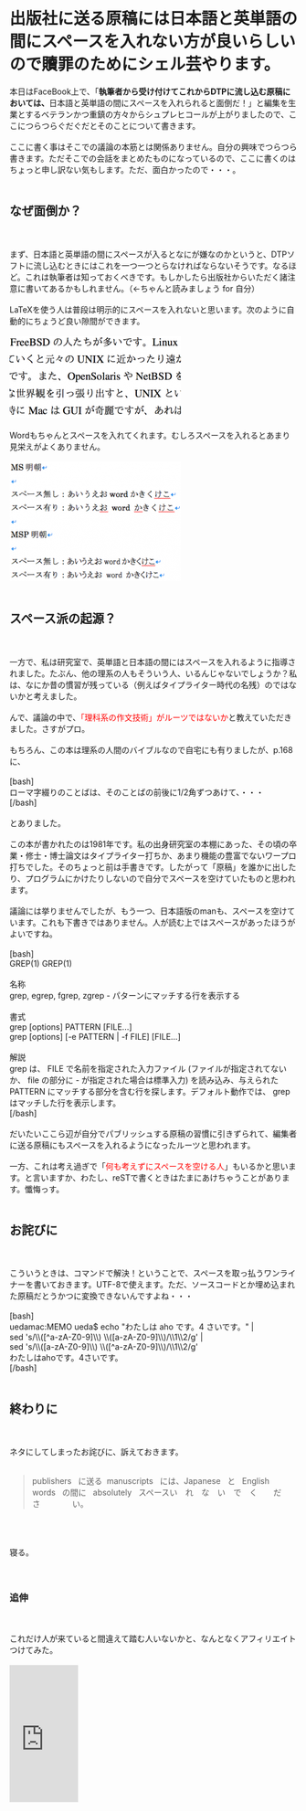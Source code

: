 # 出版社に送る原稿には日本語と英単語の間にスペースを入れない方が良いらしいので贖罪のためにシェル芸やります。
<!--:ja-->本日はFaceBook上で、「<strong>執筆者から受け付けてこれからDTPに流し込む原稿においては、</strong>日本語と英単語の間にスペースを入れられると面倒だ！」と編集を生業とするベテランかつ重鎮の方々からシュプレヒコールが上がりましたので、ここにつらつらぐだぐだとそのことについて書きます。<br />
<br />
ここに書く事はそこでの議論の本筋とは関係ありません。自分の興味でつらつら書きます。ただそこでの会話をまとめたものになっているので、ここに書くのはちょっと申し訳ない気もします。ただ、面白かったので・・・。<br />
<br />
<h2>なぜ面倒か？</h2><br />
<br />
まず、日本語と英単語の間にスペースが入るとなにが嫌なのかというと、DTPソフトに流し込むときにはこれを一つ一つとらなければならないそうです。なるほど。これは執筆者は知っておくべきです。もしかしたら出版社からいただく諸注意に書いてあるかもしれません。（←ちゃんと読みましょう for 自分）<br />
<br />
LaTeXを使う人は普段は明示的にスペースを入れないと思います。次のように自動的にちょうど良い隙間ができます。<br />
<br />
<a href="スクリーンショット-2013-10-28-22.14.55.png"><img src="スクリーンショット-2013-10-28-22.14.55-300x143.png" alt="スクリーンショット 2013-10-28 22.14.55" width="300" height="143" class="aligncenter size-medium wp-image-1381" /></a><br />
<br />
Wordもちゃんとスペースを入れてくれます。むしろスペースを入れるとあまり見栄えがよくありません。<br />
<br />
<a href="スクリーンショット-2013-10-28-22.34.12.png"><img src="スクリーンショット-2013-10-28-22.34.12-300x209.png" alt="スクリーンショット 2013-10-28 22.34.12" width="300" height="209" class="aligncenter size-medium wp-image-1384" /></a><br />
<br />
<h2>スペース派の起源？</h2><br />
<br />
一方で、私は研究室で、英単語と日本語の間にはスペースを入れるように指導されました。たぶん、他の理系の人もそういう人、いるんじゃないでしょうか？私は、なにか昔の慣習が残っている（例えばタイプライター時代の名残）のではないかと考えました。<br />
<br />
んで、議論の中で、<span style="color:red">「理科系の作文技術」がルーツではないか</span>と教えていただきました。さすがプロ。<br />
<br />
もちろん、この本は理系の人間のバイブルなので自宅にも有りましたが、p.168に、<br />
<br />
[bash]<br />
ローマ字綴りのことばは、そのことばの前後に1/2角ずつあけて、・・・<br />
[/bash]<br />
<br />
とありました。<br />
<br />
この本が書かれたのは1981年です。私の出身研究室の本棚にあった、その頃の卒業・修士・博士論文はタイプライター打ちか、あまり機能の豊富でないワープロ打ちでした。そのちょっと前は手書きです。したがって「原稿」を誰かに出したり、プログラムにかけたりしないので自分でスペースを空けていたものと思われます。<br />
<br />
議論には挙りませんでしたが、もう一つ、日本語版のmanも、スペースを空けています。これも下書きではありません。人が読む上ではスペースがあったほうがよいですね。<br />
<br />
[bash]<br />
GREP(1) GREP(1)<br />
<br />
名称<br />
 grep, egrep, fgrep, zgrep - パターンにマッチする行を表示する<br />
<br />
書式<br />
 grep [options] PATTERN [FILE...]<br />
 grep [options] [-e PATTERN | -f FILE] [FILE...]<br />
<br />
解説<br />
 grep は、 FILE で名前を指定された入力ファイル (ファイルが指定されてない<br />
 か、 file の部分に - が指定された場合は標準入力) を読み込み、与えられた<br />
 PATTERN にマッチする部分を含む行を探します。デフォルト動作では、 grep<br />
 はマッチした行を表示します。<br />
[/bash]<br />
<br />
だいたいここら辺が自分でパブリッシュする原稿の習慣に引きずられて、編集者に送る原稿にもスペースを入れるようになったルーツと思われます。<br />
<br />
一方、これは考え過ぎで「<span style="color:red">何も考えずにスペースを空ける人</span>」もいるかと思います。と言いますか、わたし、reSTで書くときはたまにあけちゃうことがあります。懺悔っす。<br />
<br />
<h2>お詫びに</h2><br />
<br />
こういうときは、コマンドで解決！ということで、スペースを取っ払うワンライナーを書いておきます。UTF-8で使えます。ただ、ソースコードとか埋め込まれた原稿だとうかつに変換できないんですよね・・・<br />
<br />
[bash]<br />
uedamac:MEMO ueda$ echo &quot;わたしは aho です。4 さいです。&quot; |<br />
 sed 's/\\([^a-zA-Z0-9]\\) \\([a-zA-Z0-9]\\)/\\1\\2/g' |<br />
 sed 's/\\([a-zA-Z0-9]\\) \\([^a-zA-Z0-9]\\)/\\1\\2/g'<br />
わたしはahoです。4さいです。<br />
[/bash]<br />
<br />
<h2>終わりに</h2><br />
<br />
ネタにしてしまったお詫びに、訴えておきます。<br />
<br />
<blockquote>publishers&nbsp;&nbsp;&nbsp;に送る&nbsp;&nbsp;manuscripts&nbsp;&nbsp;&nbsp;には、Japanese&nbsp;&nbsp;&nbsp;と&nbsp;&nbsp;&nbsp;English words&nbsp;&nbsp;&nbsp;の間に&nbsp;&nbsp;&nbsp;absolutely&nbsp;&nbsp;&nbsp;スペースい　れ　な　い　で　く　　だ　　　さ　　　　い。</blockquote><br />
<br />
<br />
寝る。<br />
<br />
<br />
<h3>追伸</h3><br />
<br />
これだけ人が来ていると間違えて踏む人いないかと、なんとなくアフィリエイトつけてみた。<br />
<br />
<iframe src="http://rcm-fe.amazon-adsystem.com/e/cm?lt1=_blank&bc1=000000&IS2=1&bg1=FFFFFF&fc1=000000&lc1=0000FF&t=ryuichiueda-22&o=9&p=8&l=as4&m=amazon&f=ifr&ref=ss_til&asins=4121006240" style="width:120px;height:240px;" scrolling="no" marginwidth="0" marginheight="0" frameborder="0"></iframe><br />

